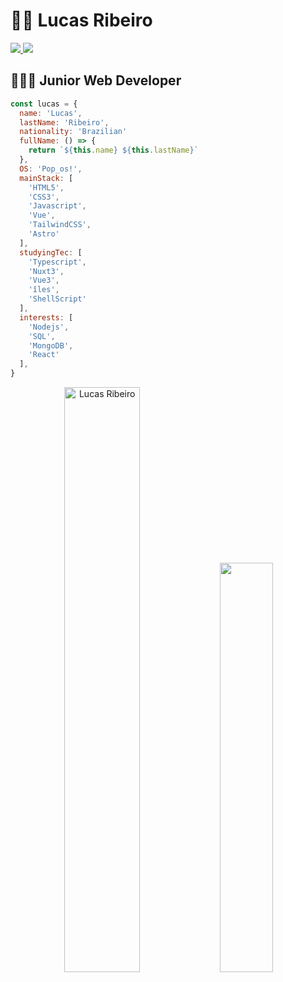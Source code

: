 # 🧔🏻 Lucas Ribeiro

<div>
  <a href="mailto:lucas.ribeiro711@gmail.com" target="_blank">
    <img src="https://img.shields.io/badge/Gmail-D14836?style=for-the-badge&logo=gmail&logoColor=white">
  </a>
  <a href="https:/https://www.linkedin.com/in/lucasribeirolr/" target="_blank">
    <img src="https://img.shields.io/badge/LinkedIn-0077B5?style=for-the-badge&logo=linkedin&logoColor=white">
  </a>                                                                                                         
</div>

## 👨🏻‍💻 Junior Web Developer

~~~javascript
const lucas = {
  name: 'Lucas',
  lastName: 'Ribeiro',
  nationality: 'Brazilian'
  fullName: () => {
    return `${this.name} ${this.lastName}`
  },
  OS: 'Pop_os!',
  mainStack: [
    'HTML5',
    'CSS3',
    'Javascript', 
    'Vue',
    'TailwindCSS',
    'Astro'
  ],
  studyingTec: [
    'Typescript',
    'Nuxt3',
    'Vue3',
    'îles',
    'ShellScript'
  ],
  interests: [
    'Nodejs',
    'SQL',
    'MongoDB',
    'React'
  ],
}
~~~


<div align="center">
  <img width="49%" height="auto" src="https://github-readme-streak-stats.herokuapp.com/?user=lukinhas711&theme=gotham&hide_border=true&stroke=0000&background=0D1117&ring=00bfbf&fire=00bfbf&currStreakLabel=00bfbf" alt="Lucas Ribeiro" />
  <img width="41%" height="auto" src="https://github-readme-stats.vercel.app/api/top-langs/?username=lukinhas711&layout=compact&hide_border=true&theme=gotham" />
</div>
